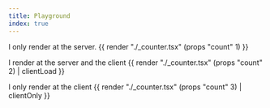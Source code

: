 ```yaml
---
title: Playground
index: true
---
```


I only render at the server.
{{ render "./_counter.tsx" (props "count" 1) }}

I render at the server and the client
{{ render "./_counter.tsx" (props "count" 2) | clientLoad }}

I only render at the client
{{ render "./_counter.tsx" (props "count" 3) | clientOnly }}
